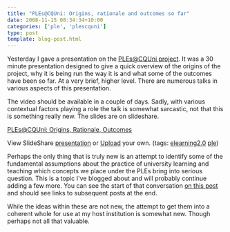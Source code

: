 ```yaml
---
title: "PLEs@CQUni: Origins, rationale and outcomes so far"
date: 2008-11-15 08:34:34+10:00
categories: ['ple', 'plescquni']
type: post
template: blog-post.html
---
```

Yesterday I gave a presentation on the [PLEs@CQUni project](http://cddu.cqu.edu.au/index.php/PLEs%40CQUni). It was a 30 minute presentation designed to give a quick overview of the origins of the project, why it is being run the way it is and what some of the outcomes have been so far. At a very brief, higher level. There are numerous talks in various aspects of this presentation.

The video should be available in a couple of days. Sadly, with various contextual factors playing a role the talk is somewhat sarcastic, not that this is something really new. The slides are on slideshare.

[PLEs@CQUni: Origins, Rationale, Outcomes](http://www.slideshare.net/davidj/plescquni-origins-rational-outcomes-presentation?type=powerpoint "Origins, Rationale, Outcomes")

View SlideShare [presentation](http://www.slideshare.net/davidj/plescquni-origins-rational-outcomes-presentation?type=powerpoint "Origins, Rationale, Outcomes on SlideShare") or [Upload](http://www.slideshare.net/upload?type=powerpoint) your own. (tags: [elearning2.0](http://slideshare.net/tag/elearning2-0) [ple](http://slideshare.net/tag/ple))

Perhaps the only thing that is truly new is an attempt to identify some of the fundamental assumptions about the practice of university learning and teaching which concepts we place under the PLEs bring into serious question. This is a topic I've blogged about and will probably continue adding a few more. You can see the start of that conversation [on this post](/blog2/2008/11/12/what-are-the-assumptions-which-pleslearning-20-etc-overthrow/) and should see links to subsequent posts at the end.

While the ideas within these are not new, the attempt to get them into a coherent whole for use at my host institution is somewhat new. Though perhaps not all that valuable.